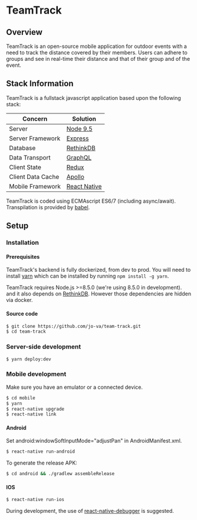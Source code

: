 # TeamTrack

## Overview

TeamTrack is an open-source mobile application for outdoor events with a need
to track the distance covered by their members. Users can adhere to groups and
see in real-time their distance and that of their group and of the event.

## Stack Information

TeamTrack is a fullstack javascript application based upon the following stack:

| Concern            | Solution                                                 |
|--------------------|----------------------------------------------------------|
| Server             | [Node 9.5](https://nodejs.org/)                          |
| Server Framework   | [Express](http://expressjs.com/)                         |
| Database           | [RethinkDB](https://www.rethinkdb.com/)                  |
| Data Transport     | [GraphQL](https://github.com/graphql/graphql-js)         |
| Client State       | [Redux](http://redux.js.org/)                            |
| Client Data Cache  | [Apollo](https://www.apollographql.com/)                 |
| Mobile Framework   | [React Native](https://facebook.github.io/react-native/) |

TeamTrack is coded using ECMAscript ES6/7 (including async/await).
Transpilation is provided by [babel](https://github.com/babel/babel).

## Setup

### Installation

#### Prerequisites

TeamTrack's backend is fully dockerized, from dev to prod.
You will need to install [yarn](https://yarnpkg.com/) which can be installed by running `npm install -g yarn`.

TeamTrack requires Node.js >=8.5.0 (we're using 8.5.0 in development).
and it also depends on [RethinkDB](https://rethinkdb.com/).
However those dependencies are hidden via docker.

#### Source code

```bash
$ git clone https://github.com/jo-va/team-track.git
$ cd team-track
```

### Server-side development

```bash
$ yarn deploy:dev
```

### Mobile development

Make sure you have an emulator or a connected device.

```bash
$ cd mobile
$ yarn
$ react-native upgrade
$ react-native link
```

#### Android

Set android:windowSoftInputMode="adjustPan" in AndroidManifest.xml.

```bash
$ react-native run-android
```

To generate the release APK:
```bash
$ cd android && ./gradlew assembleRelease
```

#### IOS

```bash
$ react-native run-ios
```

During development, the use of [react-native-debugger](https://github.com/jhen0409/react-native-debugger) is suggested.